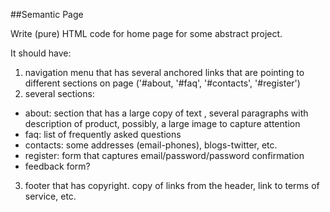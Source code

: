 ##Semantic Page

Write (pure) HTML code for home page for some abstract project.
 
It should have:
1. navigation menu that has several anchored links that are pointing to different sections on page ('#about, '#faq', '#contacts', '#register')
2. several sections:
  * about: section that has a large copy of text , several paragraphs with description of product, possibly, a large image to capture attention
  * faq: list of frequently asked questions
  * contacts: some addresses (email-phones), blogs-twitter, etc.
  * register: form that captures email/password/password confirmation
  * feedback form?
3. footer that has copyright. copy of links from the header, link to terms of service, etc.